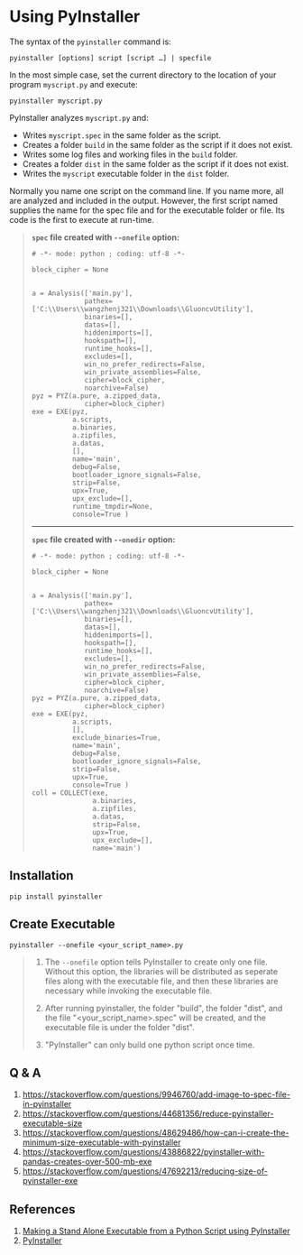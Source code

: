 # Using PyInstaller

The syntax of the `pyinstaller` command is:

```
pyinstaller [options] script [script …] | specfile
```

In the most simple case, set the current directory to the location of your program `myscript.py` and execute:

```
pyinstaller myscript.py
```

PyInstaller analyzes `myscript.py` and:

- Writes `myscript.spec` in the same folder as the script.
- Creates a folder `build` in the same folder as the script if it does not exist.
- Writes some log files and working files in the `build` folder.
- Creates a folder `dist` in the same folder as the script if it does not exist.
- Writes the `myscript` executable folder in the `dist` folder.

Normally you name one script on the command line. If you name more, all are analyzed and included in the output. However, the first script named supplies the name for the spec file and for the executable folder or file. Its code is the first to execute at run-time.

> **`spec` file created with `--onefile` option:**
> 
> ```
> # -*- mode: python ; coding: utf-8 -*-
> 
> block_cipher = None
> 
> 
> a = Analysis(['main.py'],
>              pathex=['C:\\Users\\wangzhenj321\\Downloads\\GluoncvUtility'],
>              binaries=[],
>              datas=[],
>              hiddenimports=[],
>              hookspath=[],
>              runtime_hooks=[],
>              excludes=[],
>              win_no_prefer_redirects=False,
>              win_private_assemblies=False,
>              cipher=block_cipher,
>              noarchive=False)
> pyz = PYZ(a.pure, a.zipped_data,
>              cipher=block_cipher)
> exe = EXE(pyz,
>           a.scripts,
>           a.binaries,
>           a.zipfiles,
>           a.datas,
>           [],
>           name='main',
>           debug=False,
>           bootloader_ignore_signals=False,
>           strip=False,
>           upx=True,
>           upx_exclude=[],
>           runtime_tmpdir=None,
>           console=True )
> ```
> 
> ---
> 
> **`spec` file created with `--onedir` option:**
> 
> ```
> # -*- mode: python ; coding: utf-8 -*-
> 
> block_cipher = None
> 
> 
> a = Analysis(['main.py'],
>              pathex=['C:\\Users\\wangzhenj321\\Downloads\\GluoncvUtility'],
>              binaries=[],
>              datas=[],
>              hiddenimports=[],
>              hookspath=[],
>              runtime_hooks=[],
>              excludes=[],
>              win_no_prefer_redirects=False,
>              win_private_assemblies=False,
>              cipher=block_cipher,
>              noarchive=False)
> pyz = PYZ(a.pure, a.zipped_data,
>              cipher=block_cipher)
> exe = EXE(pyz,
>           a.scripts,
>           [],
>           exclude_binaries=True,
>           name='main',
>           debug=False,
>           bootloader_ignore_signals=False,
>           strip=False,
>           upx=True,
>           console=True )
> coll = COLLECT(exe,
>                a.binaries,
>                a.zipfiles,
>                a.datas,
>                strip=False,
>                upx=True,
>                upx_exclude=[],
>                name='main')
> ```

## Installation

```
pip install pyinstaller
```

## Create Executable

```
pyinstaller --onefile <your_script_name>.py
```

> 1. The `--onefile` option tells PyInstaller to create only one file. Without this option, the libraries will be distributed as seperate files along with the executable file, and then these libraries are necessary while invoking the executable file.
> 
> 2. After running pyinstaller, the folder "build", the folder "dist", and the file "<your_script_name>.spec" will be created, and the executable file is under the folder "dist". 
> 
> 3. "PyInstaller" can only build one python script once time.

## Q & A

1. https://stackoverflow.com/questions/9946760/add-image-to-spec-file-in-pyinstaller
2. https://stackoverflow.com/questions/44681356/reduce-pyinstaller-executable-size
3. https://stackoverflow.com/questions/48629486/how-can-i-create-the-minimum-size-executable-with-pyinstaller
4. https://stackoverflow.com/questions/43886822/pyinstaller-with-pandas-creates-over-500-mb-exe
5. https://stackoverflow.com/questions/47692213/reducing-size-of-pyinstaller-exe

## References

1. [Making a Stand Alone Executable from a Python Script using PyInstaller](https://medium.com/dreamcatcher-its-blog/making-an-stand-alone-executable-from-a-python-script-using-pyinstaller-d1df9170e263)
2. [PyInstaller](https://www.pyinstaller.org/)
